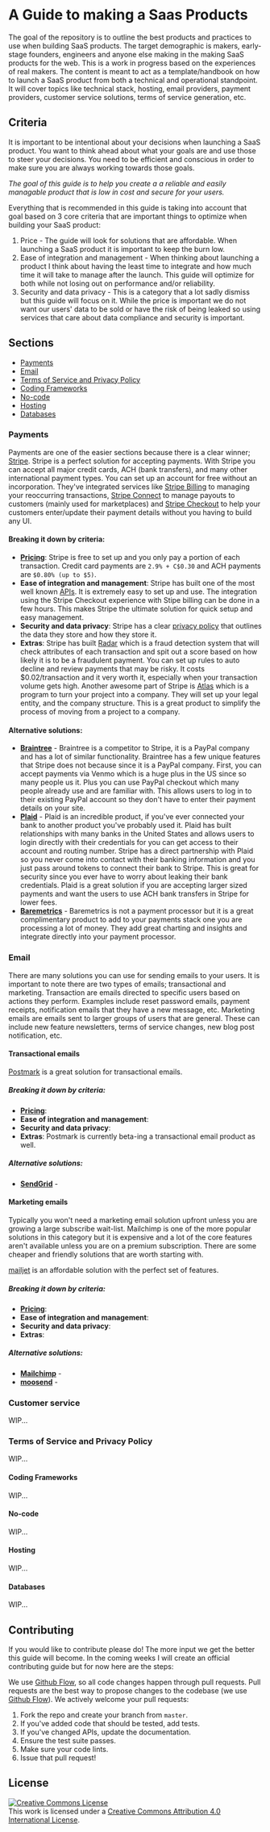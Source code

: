 # A Guide to making a Saas Products
The goal of the repository is to outline the best products and practices to use when building SaaS products. The target demographic is makers, early-stage founders, engineers and anyone else making in the making SaaS products for the web. This is a work in progress based on the experiences of real makers. The content is meant to act as a template/handbook on how to launch a SaaS product from both a technical and operational standpoint. It will cover topics like technical stack, hosting, email providers, payment providers, customer service solutions, terms of service generation, etc.

## Criteria
It is important to be intentional about your decisions when launching a SaaS product. You want to think ahead about what your goals are and use those to steer your decisions. You need to be efficient and conscious in order to make sure you are always working towards those goals.

_The goal of this guide is to help you create a a reliable and easily managable product that is low in cost and secure for your users._

Everything that is recommended in this guide is taking into account that goal based on 3 core criteria that are important things to optimize when building your SaaS product:
  1. Price - The guide will look for solutions that are affordable. When launching a SaaS product it is important to keep the burn low.
  2. Ease of integration and management - When thinking about launching a product I think about having the least time to integrate and how much time it will take to manage after the launch. This guide will optimize for both while not losing out on performance and/or reliability.
  3. Security and data privacy - This is a category that a lot sadly dismiss but this guide will focus on it. While the price is important we do not want our users' data to be sold or have the risk of being leaked so using services that care about data compliance and security is important.

## Sections
 - [Payments](#payments)
 - [Email](#email)
 - [Terms of Service and Privacy Policy](#terms-of-service-and-privacy-policy)
 - [Coding Frameworks](#coding-framworks)
 - [No-code](#no-code)
 - [Hosting](#hosting)
 - [Databases](#databases)

### Payments
Payments are one of the easier sections because there is a clear winner; [Stripe](https://stripe.com). Stripe is a perfect solution for accepting payments. With Stripe you can accept all major credit cards, ACH (bank transfers), and many other international payment types. You can set up an account for free without an incorporation. They've integrated services like [Stripe Billing](https://stripe.com/billing) to managing your reoccurring transactions, [Stripe Connect](https://stripe.com/connect) to manage payouts to customers (mainly used for marketplaces) and [Stripe Checkout](https://stripe.com/docs/payments/checkout) to help your customers enter/update their payment details without you having to build any UI.

#### Breaking it down by criteria:
- **[Pricing](https://stripe.com/pricing)**: Stripe is free to set up and you only pay a portion of each transaction. Credit card payments are `2.9% + C$0.30` and ACH payments are `$0.80% (up to $5)`.
- **Ease of integration and management**: Stripe has built one of the most well known [APIs](https://stripe.com/docs/api). It is extremely easy to set up and use. The integration using the Stripe Checkout experience with Stipe billing can be done in a few hours. This makes Stripe the ultimate solution for quick setup and easy management.
- **Security and data privacy**: Stripe has a clear [privacy policy](https://stripe.com/privacy) that outlines the data they store and how they store it.
- **Extras**: Stripe has built [Radar](https://stripe.com/radar) which is a fraud detection system that will check attributes of each transaction and spit out a score based on how likely it is to be a fraudulent payment. You can set up rules to auto decline and review payments that may be risky. It costs $0.02/transaction and it very worth it, especially when your transaction volume gets high. Another awesome part of Stripe is [Atlas](https://stripe.com/atlas) which is a program to turn your project into a company. They will set up your legal entity, and the company structure. This is a great product to simplify the process of moving from a project to a company.

#### Alternative solutions:
- **[Braintree](https://www.braintreepayments.com)** - Braintree is a competitor to Stripe, it is a PayPal company and has a lot of similar functionality. Braintree has a few unique features that Stripe does not because since it is a PayPal company. First, you can accept payments via Venmo which is a huge plus in the US since so many people us it. Plus you can use PayPal checkout which many people already use and are familiar with. This allows users to log in to their existing PayPal account so they don't have to enter their payment details on your site.
- **[Plaid](https://plaid.com/)** - Plaid is an incredible product, if you've ever connected your bank to another product you've probably used it. Plaid has built relationships with many banks in the United States and allows users to login directly with their credentials for you can get access to their account and routing number. Stripe has a direct partnership with Plaid so you never come into contact with their banking information and you just pass around tokens to connect their bank to Stripe. This is great for security since you ever have to worry about leaking their bank credentials. Plaid is a great solution if you are accepting larger sized payments and want the users to use ACH bank transfers in Stripe for lower fees.
- **[Baremetrics](https://baremetrics.com/)** - Baremetrics is not a payment processor but it is a great complimentary product to add to your payments stack one you are processing a lot of money. They add great charting and insights and integrate directly into your payment processor.

### Email
There are many solutions you can use for sending emails to your users. It is important to note there are two types of emails; transactional and marketing. Transaction are emails directed to specific users based on actions they perform. Examples include reset password emails, payment receipts, notification emails that they have a new message, etc. Marketing emails are emails sent to larger groups of users that are general. These can include new feature newsletters, terms of service changes, new blog post notification, etc.

#### Transactional emails
[Postmark](https://postmarkapp.com) is a great solution for transactional emails.

##### Breaking it down by criteria:
- **[Pricing](https://postmarkapp.com/pricing)**:
- **Ease of integration and management**:
- **Security and data privacy**:
- **Extras**: Postmark is currently beta-ing a transactional email product as well.

##### Alternative solutions:
- **[SendGrid](https://sendgrid.com)** -

#### Marketing emails
Typically you won't need a marketing email solution upfront unless you are growing a large subscribe wait-list. Mailchimp is one of the more popular solutions in this category but it is expensive and a lot of the core features aren't available unless you are on a premium subscription. There are some cheaper and friendly solutions that are worth starting with.

[mailjet](https://www.mailjet.com) is an affordable solution with the perfect set of features.

##### Breaking it down by criteria:
- **[Pricing](https://www.mailjet.com/pricing)**:
- **Ease of integration and management**:
- **Security and data privacy**:
- **Extras**:

##### Alternative solutions:
- **[Mailchimp](https://mailchimp.com)** -
- **[moosend](https://moosend.com)** -

### Customer service
WIP...

### Terms of Service and Privacy Policy
WIP...

#### Coding Frameworks
WIP...

#### No-code
WIP...

#### Hosting
WIP...

#### Databases
WIP...

## Contributing
If you would like to contribute please do! The more input we get the better this guide will become. In the coming weeks I will create an official contributing guide but for now here are the steps:

We use [Github Flow](https://guides.github.com/introduction/flow/index.html), so all code changes happen through pull requests. Pull requests are the best way to propose changes to the codebase (we use [Github Flow](https://guides.github.com/introduction/flow/index.html)). We actively welcome your pull requests:

1. Fork the repo and create your branch from `master`.
2. If you've added code that should be tested, add tests.
3. If you've changed APIs, update the documentation.
4. Ensure the test suite passes.
5. Make sure your code lints.
6. Issue that pull request!

## License
<a rel="license" href="http://creativecommons.org/licenses/by/4.0/"><img alt="Creative Commons License" style="border-width:0" src="https://i.creativecommons.org/l/by/4.0/88x31.png" /></a><br />This work is licensed under a <a rel="license" href="http://creativecommons.org/licenses/by/4.0/">Creative Commons Attribution 4.0 International License</a>.
